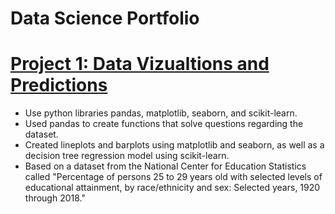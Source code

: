 # Data Science Portfolio

# [Project 1: Data Vizualtions and Predictions](https://github.com/rpwhite02/Portfolio/blob/main/Project1.py)
* Use python libraries pandas, matplotlib, seaborn, and scikit-learn.
* Used pandas to create functions that solve questions regarding the dataset.
* Created lineplots and barplots using matplotlib and seaborn, as well as a decision tree regression model using scikit-learn.
* Based on a dataset from the National Center for Education Statistics called "Percentage of persons 25 to 29 years old with selected levels of educational attainment, by race/ethnicity and sex: Selected years, 1920 through 2018."

